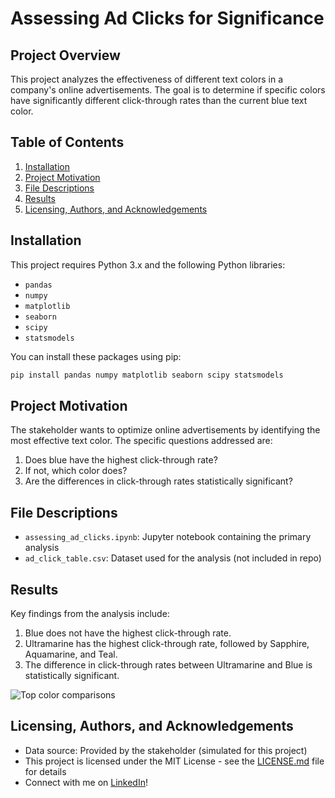 # Assessing Ad Clicks for Significance

## Project Overview

This project analyzes the effectiveness of different text colors in a company's online advertisements. The goal is to determine if specific colors have significantly different click-through rates than the current blue text color.

## Table of Contents

1. [Installation](#installation)
2. [Project Motivation](#project-motivation)
3. [File Descriptions](#file-descriptions)
4. [Results](#results)
5. [Licensing, Authors, and Acknowledgements](#licensing-authors-and-acknowledgements)

## Installation

This project requires Python 3.x and the following Python libraries:
- `pandas`
- `numpy`
- `matplotlib`
- `seaborn`
- `scipy`
- `statsmodels`

You can install these packages using pip:
```sh
pip install pandas numpy matplotlib seaborn scipy statsmodels
```

## Project Motivation

The stakeholder wants to optimize online advertisements by identifying the most effective text color. The specific questions addressed are:
1. Does blue have the highest click-through rate?
2. If not, which color does?
3. Are the differences in click-through rates statistically significant?

## File Descriptions

- `assessing_ad_clicks.ipynb`: Jupyter notebook containing the primary analysis
- `ad_click_table.csv`: Dataset used for the analysis (not included in repo)

## Results

Key findings from the analysis include:

1. Blue does not have the highest click-through rate.
2. Ultramarine has the highest click-through rate, followed by Sapphire, Aquamarine, and Teal.
3. The difference in click-through rates between Ultramarine and Blue is statistically significant.

![Top color comparisons](path_to_barplot_of_top_colors.png)

## Licensing, Authors, and Acknowledgements

* Data source: Provided by the stakeholder (simulated for this project)
* This project is licensed under the MIT License - see the [LICENSE.md](LICENSE.md) file for details
* Connect with me on [LinkedIn](https://www.linkedin.com/in/graftoncook)!
